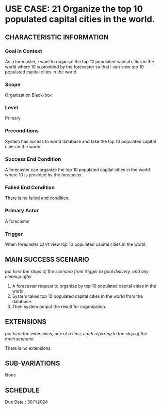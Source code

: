 # USE CASE: 21 Organize the top 10 populated capital cities in the world.
## CHARACTERISTIC INFORMATION

### Goal in Context

As a forecaster, I want to organize the top 10 populated capital cities in the world where 10 is provided by the forecaster so that I can view top 10 populated capital cities in the world.
### Scope

Organization Black-box

### Level

Primary

### Preconditions
System has access to world database and take the top 10 populated capital cities in the world.

### Success End Condition

A forecaster can organize the top 10 populated capital cities in the world where 10 is provided by the forecaster.
### Failed End Condition

There is no failed end condition.
### Primary Actor

A forecaster

### Trigger

When forecaster can’t view top 10 populated capital cities in the world.

## MAIN SUCCESS SCENARIO

*put here the steps of the scenario from trigger to goal delivery, and any cleanup after*

1.  A forecaster request to organize by top 10 populated capital cities in the world.
2.  System takes top 10 populated capital cities in the world from the database.
3.  Then system output the result for organization.

## EXTENSIONS

*put here the extensions, one at a time, each referring to the step of the main scenario*

There is no extensions.

## SUB-VARIATIONS

None

## SCHEDULE

Due Date : 30/1/2024
